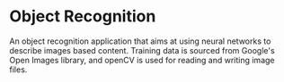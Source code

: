 # Object Recognition

An object recognition application that aims at using neural networks to describe images based content. Training data is sourced from Google's Open Images library, and openCV is used for reading and writing image files.
